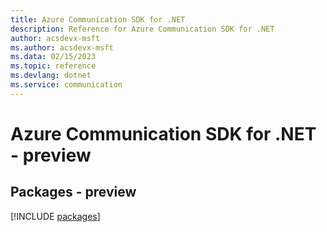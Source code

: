```yaml
---
title: Azure Communication SDK for .NET
description: Reference for Azure Communication SDK for .NET
author: acsdevx-msft
ms.author: acsdevx-msft
ms.data: 02/15/2023
ms.topic: reference
ms.devlang: dotnet
ms.service: communication
---
```

# Azure Communication SDK for .NET - preview
## Packages - preview
[!INCLUDE [packages](communication-index.md)]